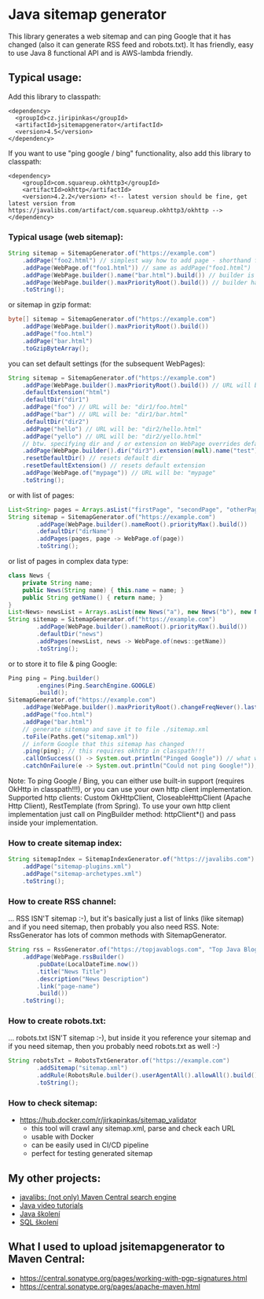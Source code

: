 # Java sitemap generator


This library generates a web sitemap and can ping Google that it has
changed (also it can generate RSS feed and robots.txt). It has friendly, 
easy to use Java 8 functional API and is AWS-lambda friendly.

## Typical usage:

Add this library to classpath:

    <dependency>
      <groupId>cz.jiripinkas</groupId>
      <artifactId>jsitemapgenerator</artifactId>
      <version>4.5</version>
    </dependency>

If you want to use "ping google / bing" functionality, also add this library to classpath:

    <dependency>
        <groupId>com.squareup.okhttp3</groupId>
        <artifactId>okhttp</artifactId>
        <version>4.2.2</version> <!-- latest version should be fine, get latest version from https://javalibs.com/artifact/com.squareup.okhttp3/okhttp -->
    </dependency>

### Typical usage (web sitemap):

```java
String sitemap = SitemapGenerator.of("https://example.com")
    .addPage("foo2.html") // simplest way how to add page - shorthand for addPage(WebPage.of("foo2.html"))
    .addPage(WebPage.of("foo1.html")) // same as addPage("foo1.html")
    .addPage(WebPage.builder().name("bar.html").build()) // builder is more complex
    .addPage(WebPage.builder().maxPriorityRoot().build()) // builder has lots of useful methods
    .toString();
```

or sitemap in gzip format:

```java
byte[] sitemap = SitemapGenerator.of("https://example.com")
    .addPage(WebPage.builder().maxPriorityRoot().build())
    .addPage("foo.html")
    .addPage("bar.html")
    .toGzipByteArray();
```

you can set default settings (for the subsequent WebPages):

```java
String sitemap = SitemapGenerator.of("https://example.com")
    .addPage(WebPage.builder().maxPriorityRoot().build()) // URL will be: "/"
    .defaultExtension("html")
    .defaultDir("dir1")
    .addPage("foo") // URL will be: "dir1/foo.html"
    .addPage("bar") // URL will be: "dir1/bar.html"
    .defaultDir("dir2")
    .addPage("hello") // URL will be: "dir2/hello.html"
    .addPage("yello") // URL will be: "dir2/yello.html"
    // btw. specifying dir and / or extension on WebPage overrides default settings
    .addPage(WebPage.builder().dir("dir3").extension(null).name("test").build()) // "dir3/test"
    .resetDefaultDir() // resets default dir
    .resetDefaultExtension() // resets default extension
    .addPage(WebPage.of("mypage")) // URL will be: "mypage"
    .toString();
```

or with list of pages:

```java
List<String> pages = Arrays.asList("firstPage", "secondPage", "otherPage");
String sitemap = SitemapGenerator.of("https://example.com")
        .addPage(WebPage.builder().nameRoot().priorityMax().build())
        .defaultDir("dirName")
        .addPages(pages, page -> WebPage.of(page))
        .toString();
```

or list of pages in complex data type:

```java
class News {
    private String name;
    public News(String name) { this.name = name; }
    public String getName() { return name; }
}
List<News> newsList = Arrays.asList(new News("a"), new News("b"), new News("c"));
String sitemap = SitemapGenerator.of("https://example.com")
        .addPage(WebPage.builder().nameRoot().priorityMax().build())
        .defaultDir("news")
        .addPages(newsList, news -> WebPage.of(news::getName))
        .toString();
```

or to store it to file & ping Google:

```java
Ping ping = Ping.builder()
        .engines(Ping.SearchEngine.GOOGLE)
        .build();
SitemapGenerator.of("https://example.com")
    .addPage(WebPage.builder().maxPriorityRoot().changeFreqNever().lastModNow().build())
    .addPage("foo.html")
    .addPage("bar.html")
    // generate sitemap and save it to file ./sitemap.xml
    .toFile(Paths.get("sitemap.xml"))
    // inform Google that this sitemap has changed
    .ping(ping); // this requires okhttp in classpath!!!
    .callOnSuccess(() -> System.out.println("Pinged Google")) // what will happen on success
    .catchOnFailure(e -> System.out.println("Could not ping Google!")); // what will happen on error
```

Note: To ping Google / Bing, you can either use built-in support (requires OkHttp in classpath!!!), 
or you can use your own http client implementation. Supported http clients: Custom OkHttpClient, 
CloseableHttpClient (Apache Http Client), RestTemplate (from Spring). To use your own http client 
implementation just call on PingBuilder method: httpClient*() and pass inside your implementation.

### How to create sitemap index:

```java
String sitemapIndex = SitemapIndexGenerator.of("https://javalibs.com")
    .addPage("sitemap-plugins.xml")
    .addPage("sitemap-archetypes.xml")
    .toString();
```

### How to create RSS channel:

... RSS ISN'T sitemap :-), but it's basically just a list of links (like sitemap) and if you need sitemap, 
then probably you also need RSS. Note: RssGenerator has lots of common methods with SitemapGenerator.

```java
String rss = RssGenerator.of("https://topjavablogs.com", "Top Java Blogs", "Best Java Blogs")
    .addPage(WebPage.rssBuilder()
        .pubDate(LocalDateTime.now())
        .title("News Title")
        .description("News Description")
        .link("page-name")
        .build())
    .toString();
```

### How to create robots.txt:

... robots.txt ISN'T sitemap :-), but inside it you reference your sitemap and if you need sitemap, then you probably need robots.txt as well :-)

```java
String robotsTxt = RobotsTxtGenerator.of("https://example.com")
        .addSitemap("sitemap.xml")
        .addRule(RobotsRule.builder().userAgentAll().allowAll().build())
        .toString();
```

### How to check sitemap:

- https://hub.docker.com/r/jirkapinkas/sitemap_validator
    - this tool will crawl any sitemap.xml, parse and check each URL
    - usable with Docker
    - can be easily used in CI/CD pipeline
    - perfect for testing generated sitemap

## My other projects:

- [javalibs: (not only) Maven Central search engine](https://javalibs.com)
- [Java video tutorials](https://javavids.com)
- [Java školení](https://www.java-skoleni.cz)
- [SQL školení](https://www.sql-skoleni.cz)

## What I used to upload jsitemapgenerator to Maven Central:

- https://central.sonatype.org/pages/working-with-pgp-signatures.html
- https://central.sonatype.org/pages/apache-maven.html